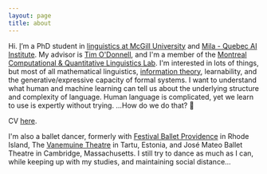 ```yaml
---
layout: page
title: about
---
```


Hi. [I](/assets/j.png)’m a PhD student in [linguistics at McGill University](https://mcgill.ca/linguistics/) and [Mila - Quebec AI Institute](https://mila.quebec/). My advisor is [Tim O'Donnell](http://people.linguistics.mcgill.ca/~timothy.odonnell/), and I'm a member of the [Montreal Computational & Quantitative Linguistics Lab](https://mcqll.org/).  I'm interested in lots of things, but most of all mathematical linguistics, [information theory](http://people.math.harvard.edu/~ctm/home/text/others/shannon/entropy/entropy.pdf), learnability, and the generative/expressive capacity of formal systems. I want to understand what human and machine learning can tell us about the underlying structure and complexity of language.  Human language is complicated, yet we learn to use is expertly without trying. …How do we do that? 🤔 

CV [here](/assets/CV/jlh-academic_cv.pdf).

I'm also a ballet dancer, formerly with [Festival Ballet Providence](http://www.festivalballetprovidence.org) in Rhode Island, The [Vanemuine Theatre](https://www.vanemuine.ee/people/jacob-hoover/?lang=en) in Tartu, Estonia, and José Mateo Ballet Theatre in Cambridge, Massachusetts.  I still try to dance as much as I can, while keeping up with my studies, and maintaining social distance...

